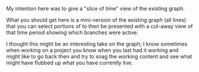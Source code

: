 My intention here was to give a "slice of time" view of the existing graph.

What you should get here is a mini-version of the existing graph (all lines) that you can select portions of to then be presented with a cut-away view of that time period showing which branches were active.

I thought this might be an interesting take on the graph; I know sometimes when working on a project you know when you last had it working and might like to go back then and try to snag the working content and see what might have flubbed up what you have currently live.

